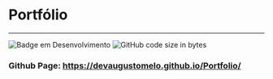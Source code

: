 <h1 aling="center">Portfólio</h1>
<hr/>

![Badge em Desenvolvimento](http://img.shields.io/static/v1?label=Status&message=EM%20DESENVOLVIMENTO&color=GREEN&style=plastic) 
<img alt="GitHub code size in bytes" src="https://img.shields.io/github/languages/code-size/DevAugustomelo/Portfolio?label=Tamanho do código&style=plastic">

### Github Page: <a href="https://devaugustomelo.github.io/Portfolio/">https://devaugustomelo.github.io/Portfolio/</a>
